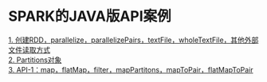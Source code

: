 # SPARK的JAVA版API案例
[1. 创建RDD，parallelize，parallelizePairs，textFile，wholeTextFile，其他外部文件读取方式](https://github.com/lk6678979/owp-spark/blob/master/java-rdd/Create.md)   
[2. Partitions对象](https://github.com/lk6678979/owp-spark/blob/master/java-rdd/Partitions.md)   
[3. API-1：map，flatMap，filter，mapPartitons，mapToPair，flatMapToPair](https://github.com/lk6678979/owp-spark/blob/master/java-rdd/API-1.md)   
